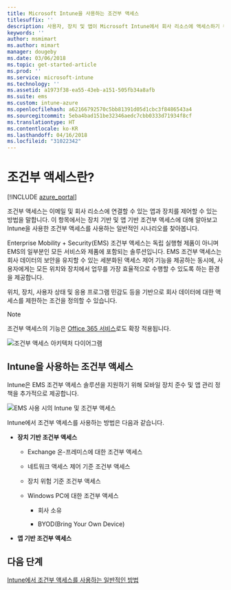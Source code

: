 ```yaml
---
title: Microsoft Intune을 사용하는 조건부 액세스
titlesuffix: ''
description: 사용자, 장치 및 앱이 Microsoft Intune에서 회사 리소스에 액세스하기 위해 충족해야 하는 조건을 정의하는 방법을 알아봅니다.
keywords: ''
author: msmimart
ms.author: mimart
manager: dougeby
ms.date: 03/06/2018
ms.topic: get-started-article
ms.prod: ''
ms.service: microsoft-intune
ms.technology: ''
ms.assetid: a1973f38-ea55-43eb-a151-505fb34a8afb
ms.suite: ems
ms.custom: intune-azure
ms.openlocfilehash: a62166792570c5bb81391d05d1cbc3f8486543a4
ms.sourcegitcommit: 5eba4bad151be32346aedc7cbb0333d71934f8cf
ms.translationtype: HT
ms.contentlocale: ko-KR
ms.lasthandoff: 04/16/2018
ms.locfileid: "31022342"
---
```

# <a name="whats-conditional-access"></a>조건부 액세스란?

[!INCLUDE [azure_portal](./includes/azure_portal.md)]

조건부 액세스는 이메일 및 회사 리소스에 연결할 수 있는 앱과 장치를 제어할 수 있는 방법을 말합니다. 이 항목에서는 장치 기반 및 앱 기반 조건부 액세스에 대해 알아보고 Intune을 사용한 조건부 액세스를 사용하는 일반적인 시나리오를 찾아봅니다.

Enterprise Mobility + Security(EMS) 조건부 액세스는 독립 실행형 제품이 아니며 EMS의 일부분인 모든 서비스와 제품에 포함되는 솔루션입니다. EMS 조건부 액세스는 회사 데이터의 보안을 유지할 수 있는 세분화된 액세스 제어 기능을 제공하는 동시에, 사용자에게는 모든 위치와 장치에서 업무를 가장 효율적으로 수행할 수 있도록 하는 환경을 제공합니다.

위치, 장치, 사용자 상태 및 응용 프로그램 민감도 등을 기반으로 회사 데이터에 대한 액세스를 제한하는 조건을 정의할 수 있습니다.

> [!NOTE] 
> 조건부 액세스의 기능은 [Office 365 서비스](https://blogs.technet.microsoft.com/wbaer/2017/02/17/conditional-access-policies-with-sharepoint-online-and-onedrive-for-business/)로도 확장 적용됩니다.

![조건부 액세스 아키텍처 다이어그램](./media/ca-diagram-1.png)

## <a name="conditional-access-with-intune"></a>Intune을 사용하는 조건부 액세스

Intune은 EMS 조건부 액세스 솔루션을 지원하기 위해 모바일 장치 준수 및 앱 관리 정책을 추가적으로 제공합니다.

![EMS 사용 시의 Intune 및 조건부 액세스](./media/intune-with-ca-1.png)

Intune에서 조건부 액세스를 사용하는 방법은 다음과 같습니다.

-   **장치 기반 조건부 액세스**

    -   Exchange 온-프레미스에 대한 조건부 액세스

    -   네트워크 액세스 제어 기준 조건부 액세스

    -   장치 위험 기준 조건부 액세스

    -   Windows PC에 대한 조건부 액세스

        -   회사 소유

        -   BYOD(Bring Your Own Device)

-   **앱 기반 조건부 액세스**

## <a name="next-steps"></a>다음 단계

[Intune에서 조건부 액세스를 사용하는 일반적인 방법](conditional-access-intune-common-ways-use.md)
